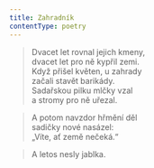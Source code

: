 ```yaml
---
title: Zahradník
contentType: poetry
---
```


<section>

> Dvacet let rovnal jejich kmeny,  
> dvacet let pro ně kypřil zemi.  
> Když přišel květen, u zahrady  
> začali stavět barikády.  
> Sadařskou pilku mlčky vzal  
> a stromy pro ně uřezal.

</section>

<section>

> A potom navzdor hřmění děl  
> sadičky nové nasázel:  
> „Víte, ať země nečeká.“

</section>

<section>

> A letos nesly jablka.

</section>
